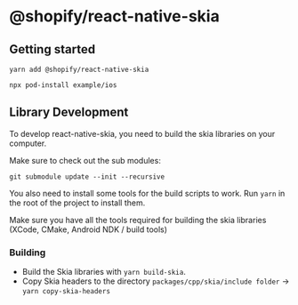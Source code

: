 # @shopify/react-native-skia

## Getting started

`yarn add @shopify/react-native-skia`

`npx pod-install example/ios`

## Library Development

To develop react-native-skia, you need to build the skia libraries on your computer.

Make sure to check out the sub modules:

`git submodule update --init --recursive`

You also need to install some tools for the build scripts to work. Run `yarn` in the root of the project to install them.

Make sure you have all the tools required for building the skia libraries (XCode, CMake, Android NDK / build tools)

### Building

- Build the Skia libraries with `yarn build-skia`.
- Copy Skia headers to the directory `packages/cpp/skia/include folder` -> `yarn copy-skia-headers`

